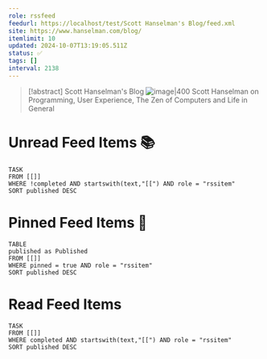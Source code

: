```yaml
---
role: rssfeed
feedurl: https://localhost/test/Scott Hanselman's Blog/feed.xml
site: https://www.hanselman.com/blog/
itemlimit: 10
updated: 2024-10-07T13:19:05.511Z
status: ✅
tags: []
interval: 2138
---
```

> [!abstract] Scott Hanselman's Blog
> <span class="rss-image">![image|400](http://www.hanselman.com/blog/images/tinyheadshot2.jpg)</span> Scott Hanselman on Programming, User Experience, The Zen of Computers and Life in General

# Unread Feed Items 📚
~~~dataview
TASK
FROM [[]]
WHERE !completed AND startswith(text,"[[") AND role = "rssitem"
SORT published DESC
~~~

# Pinned Feed Items 📍
~~~dataview
TABLE
published as Published
FROM [[]]
WHERE pinned = true AND role = "rssitem"
SORT published DESC
~~~

# Read Feed Items
~~~dataview
TASK
FROM [[]]
WHERE completed AND startswith(text,"[[") AND role = "rssitem"
SORT published DESC
~~~